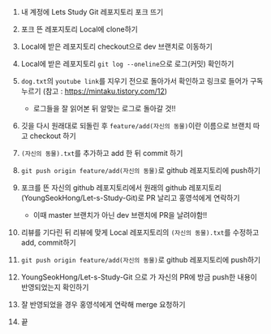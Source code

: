 1. 내 계정에 Lets Study Git 레포지토리 포크 뜨기

2. 포크 뜬 레포지토리 Local에 clone하기

3. Local에 받은 레포지토리 checkout으로 dev 브랜치로 이동하기

4. Local에 받은 레포지토리 ```git log --oneline```으로 로그(커밋) 확인하기

5. ```dog.txt```의 ```youtube link```를 지우기 전으로 돌아가서 확인하고 링크로 들어가 구독누르기 (참고 : https://mintaku.tistory.com/12)
   * 로그들을 잘 읽어본 뒤 알맞는 로그로 돌아갈 것!!

6. 깃을 다시 원래대로 되돌린 후 ```feature/add(자신의 동물)```이란 이름으로 브랜치 따고 checkout 하기

7. ```(자신의 동물).txt```를 추가하고 add 한 뒤 commit 하기

8. ```git push origin feature/add(자신의 동물)```로 github 레포지토리에 push하기

9. 포크를 뜬 자신의 github 레포지토리에서 원래의 github 레포지토리(YoungSeokHong/Let-s-Study-Git)로 PR 날리고 홍영석에게 연락하기
   * 이때 master 브랜치가 아닌 dev 브랜치에 PR을 날려야함!!

10. 리뷰를 기다린 뒤 리뷰에 맞게 Local 레포지토리의 ```(자신의 동물).txt```를 수정하고 add, commit하기

11. ```git push origin feature/add(자신의 동물)```로 github 레포지토리에 push하기

12. YoungSeokHong/Let-s-Study-Git 으로 가 자신의 PR에 방금 push한 내용이 반영되었는지 확인하기

13. 잘 반영되었을 경우 홍영석에게 연락해 merge 요청하기
  
14. 끝